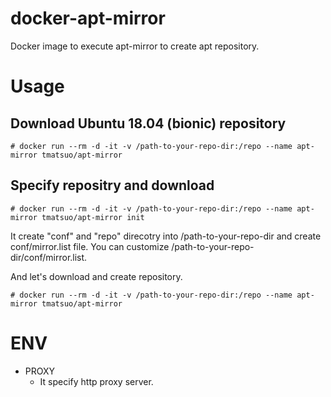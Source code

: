 # docker-apt-mirror
Docker image to execute apt-mirror to create apt repository.

# Usage

## Download Ubuntu 18.04 (bionic) repository

```
# docker run --rm -d -it -v /path-to-your-repo-dir:/repo --name apt-mirror tmatsuo/apt-mirror
```

## Specify repositry and download

```
# docker run --rm -d -it -v /path-to-your-repo-dir:/repo --name apt-mirror tmatsuo/apt-mirror init
```

It create "conf" and "repo" direcotry into /path-to-your-repo-dir and create conf/mirror.list file.
You can customize /path-to-your-repo-dir/conf/mirror.list.

And let's download and create repository.

```
# docker run --rm -d -it -v /path-to-your-repo-dir:/repo --name apt-mirror tmatsuo/apt-mirror
```

# ENV

* PROXY
  * It specify http proxy server. 

